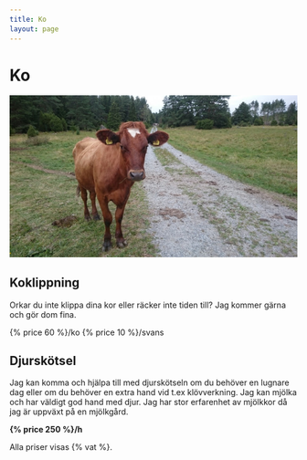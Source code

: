 ```yaml
---
title: Ko
layout: page
---
```


# Ko

![Ella](/bilder/cow.jpg)


## Koklippning

Orkar du inte klippa dina kor eller räcker inte tiden till? Jag kommer gärna och gör dom fina.

{% price 60 %}/ko
{% price 10 %}/svans

## Djurskötsel

Jag kan komma och hjälpa till med djurskötseln om du behöver en lugnare dag eller om du behöver en extra hand vid t.ex klövverkning. Jag kan mjölka och har väldigt god hand med djur. Jag har stor erfarenhet av mjölkkor då jag är uppväxt på en mjölkgård.

**{% price 250 %}/h**

Alla priser visas {% vat %}.
